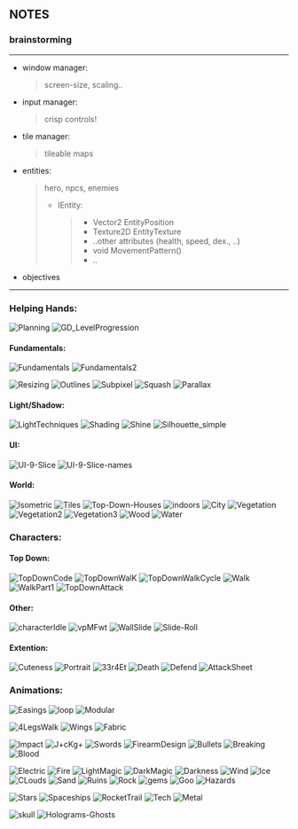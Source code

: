 ## NOTES


### brainstorming  
---  

- window manager:
  > screen-size, scaling..  

- input manager:  
  > crisp controls!  

- tile manager:  
  > tileable maps  

- entities:  
  > hero, npcs, enemies   
  > - IEntity:
  >   > - Vector2 EntityPosition  
  >   > - Texture2D EntityTexture  
  >   > - ..other attributes (health, speed, dex., ..)  
  >   > - void MovementPattern()  
  >   > - ..  

- objectives


---  

### Helping Hands:  
![Planning](https://github.com/user-attachments/assets/2c03b5e3-439b-4e54-aaf9-84631fa3afec)
![GD_LevelProgression](https://github.com/user-attachments/assets/faabdfc7-96c1-4988-8307-df419abcf991)

#### Fundamentals:  
![Fundamentals](https://github.com/user-attachments/assets/11a5e552-dc5d-4b9c-a805-c0b79d43d1ca)
![Fundamentals2](https://github.com/user-attachments/assets/6ab108ec-cdd4-4a6b-bac9-49a3cba74265)

![Resizing](https://github.com/user-attachments/assets/ff0af08b-69b1-46cf-98f3-374afc26e831)
![Outlines](https://github.com/user-attachments/assets/d062ff21-4ad8-42cb-9c9b-021a7edd298f)
![Subpixel](https://github.com/user-attachments/assets/d34e576d-a6d9-4425-9e3a-9bb4c8346511)
![Squash](https://github.com/user-attachments/assets/35dc3944-714e-4b7a-8c45-1079b9929498)
![Parallax](https://github.com/user-attachments/assets/57ed4bc3-5aa0-4679-b2ac-d37f28826758)

#### Light/Shadow:  
![LightTechniques](https://github.com/user-attachments/assets/1580f573-ba65-4ff4-b39d-91f66b52317f)
![Shading](https://github.com/user-attachments/assets/82836e1c-262f-48df-af1e-9f14b2a0d65d)
![Shine](https://github.com/user-attachments/assets/b4801142-3fd8-4106-94da-94238ec80140)
![Silhouette_simple](https://github.com/user-attachments/assets/6dd21ae8-2991-449a-b070-c02e6e696e37)

#### UI:  
![UI-9-Slice](https://github.com/user-attachments/assets/fa52a9f4-3a57-4dba-905a-e2d072a9bb4d)
![UI-9-Slice-names](https://github.com/user-attachments/assets/d8ad3d4c-9b64-4c27-99da-922399e95efb)


#### World:  
![Isometric](https://github.com/user-attachments/assets/bc0b35b8-5404-4f2d-bf4f-7145f1ee81b2)
![Tiles](https://github.com/user-attachments/assets/59dc9587-b0bb-4225-9709-3be18c0ee587)
![Top-Down-Houses](https://github.com/user-attachments/assets/84af46c0-39ca-442e-b822-f25baf72b67e)
![indoors](https://github.com/user-attachments/assets/4e29084a-fa7e-4915-b59c-c2a6f7ff1c09)
![City](https://github.com/user-attachments/assets/8a73b1b0-29fb-4fd1-a3d3-e082ca415e82)
![Vegetation](https://github.com/user-attachments/assets/27cb9995-ed36-4870-903c-8aa7fe8e40ff)
![Vegetation2](https://github.com/user-attachments/assets/8352c5fa-dbc6-4167-973d-e37e057f44dc)
![Vegetation3](https://github.com/user-attachments/assets/79db5982-4560-44ed-9259-8024f29f0570)
![Wood](https://github.com/user-attachments/assets/2f65c2a2-3568-4665-a1e5-f18aee2f706c)
![Water](https://github.com/user-attachments/assets/ad5134b2-91a7-44ca-8a4c-07c318813686)

### Characters:  
#### Top Down:  
![TopDownCode](https://github.com/user-attachments/assets/d6ceffa4-8026-40c5-baef-39ddce8db9ce)
![TopDownWalK](https://github.com/user-attachments/assets/fc09ee8c-8bdf-489a-bea3-ddca92ba0d77)
![TopDownWalkCycle](https://github.com/user-attachments/assets/ef1c08af-036e-4afa-8f1e-6ae770e9fc1e)
![Walk](https://github.com/user-attachments/assets/e905bc45-6609-4a31-a9b4-4a062ead0a50)
![WalkPart1](https://github.com/user-attachments/assets/fd02ce74-c965-411f-9a19-3182c7dc0968)
![TopDownAttack](https://github.com/user-attachments/assets/32848c16-52b4-4886-8767-8f36a092c40e)
#### Other:  
![characterIdle](https://github.com/user-attachments/assets/fa598e9c-3d87-4666-863f-8d78095bf1c7)
![vpMFwt](https://github.com/user-attachments/assets/5fd74cfa-8d5f-4ae2-b66c-6e87284a1311)
![WallSlide](https://github.com/user-attachments/assets/3a932bf8-c6da-44ef-808d-5c8f03997435)
![Slide-Roll](https://github.com/user-attachments/assets/db80cd29-a404-4100-810d-b7330284c447)
#### Extention:  
![Cuteness](https://github.com/user-attachments/assets/680f3033-0be4-461d-88ed-fe039616add4)
![Portrait](https://github.com/user-attachments/assets/a237b1b9-717d-4275-a892-2d23246f3502)
![33r4Et](https://github.com/user-attachments/assets/d1855bd6-7668-4573-8364-10ada9e64f56)
![Death](https://github.com/user-attachments/assets/79284eb4-8b71-4441-9e6f-148e6ccd4385)
![Defend](https://github.com/user-attachments/assets/bc85fcbf-4d2e-4b0d-ac5e-9dd4fc4fbcbd)
![AttackSheet](https://github.com/user-attachments/assets/9e0d0fbb-6520-4b0f-8964-cb36f2791ab8)

### Animations:  

![Easings](https://github.com/user-attachments/assets/4fc4fb7c-b31b-4550-9bf9-f206dd062e31)
![loop](https://github.com/user-attachments/assets/26639125-51d2-4021-a233-cbe209e9d488)
![Modular](https://github.com/user-attachments/assets/2f49a8d1-6b65-4ae0-b94b-67738c593ee3)

![4LegsWalk](https://github.com/user-attachments/assets/167d720a-9082-453e-8579-a51ff02561c7)
![Wings](https://github.com/user-attachments/assets/53dd3aff-a982-4846-8b49-7ab612b36e45)
![Fabric](https://github.com/user-attachments/assets/2a0588d9-5753-4053-8e4d-e9d4382d47bf)

![Impact](https://github.com/user-attachments/assets/d350a913-f5fa-4a0d-baf0-8f5c0c2ebe94)
![J+cKg+](https://github.com/user-attachments/assets/48af384a-05cf-4f40-9c89-99429660c39f)
![Swords](https://github.com/user-attachments/assets/125bd42c-d18c-461a-bd5f-1a17d16c3f38)
![FirearmDesign](https://github.com/user-attachments/assets/aacef6a6-7fe0-4051-8039-49dbb5859b6d)
![Bullets](https://github.com/user-attachments/assets/b777de6b-41ab-4345-b2a5-7af9ac9a350b)
![Breaking](https://github.com/user-attachments/assets/88e59bf2-ea75-4432-88dd-a3769c4f2c3e)
![Blood](https://github.com/user-attachments/assets/799c28c3-37d3-47f8-ad43-f6a50e983ea9)

![Electric](https://github.com/user-attachments/assets/6c82feeb-cc1a-400d-b4bf-c555c4edd2ac)
![Fire](https://github.com/user-attachments/assets/77952fee-35ba-4496-b4ac-b155c9c3818b)
![LightMagic](https://github.com/user-attachments/assets/260904a3-2c13-4321-bd44-5c4a01d53cbe)
![DarkMagic](https://github.com/user-attachments/assets/5c672b70-5939-45fd-9d19-b2cf0c0ce6be)
![Darkness](https://github.com/user-attachments/assets/2ee97361-fc12-43ab-a7f9-4f9a40329696)
![Wind](https://github.com/user-attachments/assets/fe3213d1-43ef-44a3-a3de-67ea293e9280)
![Ice](https://github.com/user-attachments/assets/73f75709-e0cd-4a8b-a0e4-8d61d751df14)
![CLouds](https://github.com/user-attachments/assets/91df0a4d-a500-4b0d-9a1f-ea10d005b36c)
![Sand](https://github.com/user-attachments/assets/5562c1dd-4dae-426c-b426-90a0fa1f75a6)
![Ruins](https://github.com/user-attachments/assets/1d580827-c038-4f32-99d1-a4039f675bc0)
![Rock](https://github.com/user-attachments/assets/8c85ead2-b8be-4a87-9840-c167f572e8dd)
![gems](https://github.com/user-attachments/assets/620cc83b-1e2b-4d62-8eee-ab695e9229b1)
![Goo](https://github.com/user-attachments/assets/fbb3680c-a09e-4fe6-876e-da343dc4b2ac)
![Hazards](https://github.com/user-attachments/assets/97ebc97d-ab99-4e46-9808-8bb16b1241ff)

![Stars](https://github.com/user-attachments/assets/de202b85-4a31-4d0c-899f-8a7b746f1005)
![Spaceships](https://github.com/user-attachments/assets/8fcd92fc-6a13-4194-8f3e-aeb20f484d07)
![RocketTrail](https://github.com/user-attachments/assets/485a5ca3-40a1-4323-b9ba-3e6b3ec7cc09)
![Tech](https://github.com/user-attachments/assets/55919e72-13e7-4bc3-bbf3-5eaaa6027b40)
![Metal](https://github.com/user-attachments/assets/95f6e018-af03-4dbe-a9ec-3a2dc61da362)

![skull](https://github.com/user-attachments/assets/69e39c0e-99fb-45d9-b19d-cbaad5078e1e)
![Holograms-Ghosts](https://github.com/user-attachments/assets/0abaccf6-b172-49e2-bd3e-7c137bbc46f9)
